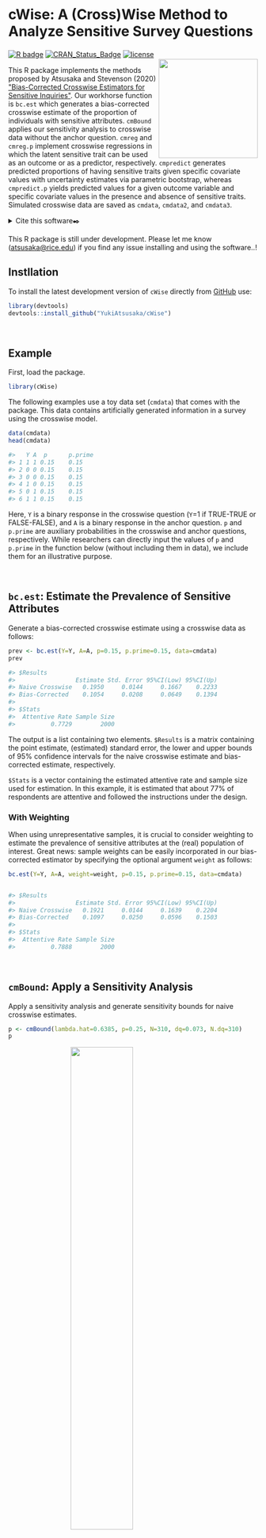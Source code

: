 # cWise: A (Cross)Wise Method to Analyze Sensitive Survey Questions 

<!-- badges: start -->

[![R
badge](https://img.shields.io/badge/Build%20with-🍚%20and%20R-blue)](https://github.com/YukiAtsusaka/cWise)
[![CRAN\_Status\_Badge](https://www.r-pkg.org/badges/version/cWise)](https://cran.r-project.org/package=cWise)
[![license](https://img.shields.io/badge/license-GPL--3-blue.svg)](https://www.gnu.org/licenses/gpl-3.0.en.html)　<img src='man/figures/lisafotios.jpg' align="right" height="200" />
<!-- [![Rdoc](https://www.rdocumentation.org/badges/version/overviewR)](https://www.rdocumentation.org/packages/overviewR) -->
<!-- [![metacran downloads](https://cranlogs.r-pkg.org/badges/overviewR)](https://cran.r-project.org/package=overviewR) -->
<!-- [![cran checks](https://cranchecks.info/badges/summary/overviewR)](https://cran.r-project.org/web/checks/check_results_overviewR.html) -->
<!-- [![](https://cranlogs.r-pkg.org/badges/version/overviewR)](https://www.r-pkg.org/badges/version/overviewR) -->
<!-- [![License: GPL v3](https://img.shields.io/badge/License-GPLv3-blue.svg)](https://www.gnu.org/licenses/gpl-3.0) -->
<!-- [![Last-changedate](https://img.shields.io/badge/last%20change-2020--07--13-green.svg)](/commits/master) -->
<!-- badges: end -->



This R package implements the methods proposed by Atsusaka and Stevenson (2020) ["Bias-Corrected Crosswise Estimators for Sensitive Inquiries"](https://github.com/YukiAtsusaka/working-paper/blob/master/WP_BiasCorrectedCM.pdf). Our workhorse function is `bc.est` which generates a bias-corrected crosswise estimate of the proportion of individuals with sensitive attributes. `cmBound` applies our sensitivity analysis to crosswise data without the anchor question. `cmreg` and `cmreg.p` implement crosswise regressions in which the latent sensitive trait can be used as an outcome or as a predictor, respectively. `cmpredict` generates predicted proportions of having sensitive traits given specific covariate values with uncertainty estimates via parametric bootstrap, whereas `cmpredict.p` yields predicted values for a given outcome variable and specific covariate values in the presence and absence of sensitive traits. Simulated crosswise data are saved as `cmdata`, `cmdata2`, and `cmdata3`.

<details>
<summary>Cite this software✒️</summary>

@Manual{,
    title = {cWise: A (Cross)Wise Method to Analyze Sensitive Survey Questions},
    author = {Yuki Atsusaka},
    year = {2020},
    note = {R package version 0.0.0},
    url = {https://CRAN.R-project.org/package=cWise},
  }
</details>

This R package is still under development. Please let me know ([atsusaka@rice.edu](atsusaka@rice.edu)) if you find any issue installing and using the software..!

## Instllation
To install the latest development version of `cWise` directly from
[GitHub](https://github.com/YukiAtsusaka/cWise) use:

``` r
library(devtools)
devtools::install_github("YukiAtsusaka/cWise")
```
<br>



## Example

First, load the package.

``` r
library(cWise)
```

The following examples use a toy data set (`cmdata`) that comes with
the package. This data contains artificially generated information in a survey using the crosswise model.

``` r
data(cmdata)
head(cmdata)

#>   Y A  p      p.prime
#> 1 1 1 0.15    0.15
#> 2 0 0 0.15    0.15
#> 3 0 0 0.15    0.15
#> 4 1 0 0.15    0.15
#> 5 0 1 0.15    0.15
#> 6 1 1 0.15    0.15
```

Here, `Y` is a binary response in the crosswise question (`Y`=1 if TRUE-TRUE or FALSE-FALSE), and `A` is a binary response in the anchor question. 
`p` and `p.prime` are auxiliary probabilities in the crosswise and anchor questions, respectively.
While researchers can directly input the values of `p` and `p.prime` in the function below (without including them in data), we include them for an illustrative purpose.

<br>

## `bc.est`: Estimate the Prevalence of Sensitive Attributes
Generate a bias-corrected crosswise estimate using a crosswise data as follows:

```r
prev <- bc.est(Y=Y, A=A, p=0.15, p.prime=0.15, data=cmdata)
prev

#> $Results
#>                 Estimate Std. Error 95%CI(Low) 95%CI(Up)
#> Naive Crosswise   0.1950     0.0144     0.1667    0.2233
#> Bias-Corrected    0.1054     0.0208     0.0649    0.1394
#> 
#> $Stats
#>  Attentive Rate Sample Size
#>          0.7729        2000
```

The output is a list containing two elements. `$Results` is a matrix containing the point estimate, (estimated) standard error, the lower and upper bounds of 95% confidence intervals for the naive crosswise estimate and bias-corrected estimate, respectively.

`$Stats` is a vector containing the estimated attentive rate and sample size used for estimation. In this example, it is estimated that about 77% of respondents are attentive and followed the instructions under the design.

### With Weighting
When using unrepresentative samples, it is crucial to consider weighting to estimate the prevalence of sensitive attributes at the (real) population of interest. Great news: sample weights can be easily incorporated in our bias-corrected estimator by specifying the optional argument `weight` as follows:

```r
bc.est(Y=Y, A=A, weight=weight, p=0.15, p.prime=0.15, data=cmdata)


#> $Results
#>                 Estimate Std. Error 95%CI(Low) 95%CI(Up)
#> Naive Crosswise   0.1921     0.0144     0.1639    0.2204
#> Bias-Corrected    0.1097     0.0250     0.0596    0.1503
#> 
#> $Stats
#>  Attentive Rate Sample Size
#>          0.7888        2000
```

<br>

##  `cmBound`: Apply a Sensitivity Analysis
Apply a sensitivity analysis and generate sensitivity bounds for naive crosswise estimates.

```r
p <- cmBound(lambda.hat=0.6385, p=0.25, N=310, dq=0.073, N.dq=310)
p
```

<img src="man/figures/bounds.png" width="50%" style="display: block; margin: auto;" />

Since the output is a ggplot object, one can easily add additional information by using "+". 
For example, to add a title with a specific font:

```r
p <- p + ggtitle("Sensitivity Analysis") + 
         theme(plot.title = element_text(size=20, face="bold"))       
p         
```

<img src="man/figures/bounds2.png" width="50%" style="display: block; margin: auto;" />

<br>

##  `cmreg`: Regression with the Latent Sensitive Trait as an Outcome

For an illustration, let's load and see `cmdata2` that contains the main and anchor response variables along with two covariates.

```r
data(cmdata2)
head(cmdata2)

#>   Y A female age   p  p.prime
#> 1 1 1      0  23 0.1 0.15
#> 2 1 1      1  31 0.1 0.15
#> 3 0 1      1  32 0.1 0.15
#> 4 1 0      1  19 0.1 0.15
#> 5 0 1      1  19 0.1 0.15
#> 6 0 1      1  25 0.1 0.15
```

To run a crosswise regression, one can specify the model by writing a formula: `Crosswise Response ~ var1 + ... + varN + Anchor Response` as follows:

```r
m <- cmreg(Y~female+age+A, p=0.1, p.prime=0.15, data=cmdata2)
m

#> $Call
#> Y ~ female + age + A
#> 
#> $Coefficients
#>             Estimate Std. Error z score Pr(>|z|)
#> (intercept)  -1.6509     0.4268 -3.868   0.000
#> female        0.2816     0.1427  1.974   0.048
#> age           0.0326     0.0133  2.450   0.014
#> 
#> $AuxiliaryCoef
#>             Estimate Std. Error z score Pr(>|z|)
#> (intercept)   0.1387     1.1347  0.122   0.903
#> female       -0.2044     0.4119 -0.496   0.620
#> age           0.0595     0.0394  1.511   0.131
```

`$Coefficients` shows main restuls. They suggest that female and older respondents are more likely to possess the sensitive trait of interest. `$AuxiliaryCoef` lists esimated coefficients for being attentive in the crosswise model.

<br>

##  `cmreg.p`: Regression with the Latent Sensitive Trait as a Predictor

For a demonstration, let's load `cmdata3` that contains an outcome variable of interest (`V`), two covariates (`female` and `age`), and crosswise and anchor responses (`Y` and `A`).

```r
data(cmdata3)
head(cmdata3)

#>             V Y female age A   p  p.prime
#> 1 -0.38350925 1      0  23 1 0.1 0.15
#> 2 -0.05965305 1      1  31 1 0.1 0.15
#> 3  0.72655660 0      1  32 1 0.1 0.15
#> 4  0.79845870 1      1  19 0 0.1 0.15
#> 5 -0.19410532 0      1  19 1 0.1 0.15
#> 6 -0.34926673 0      1  25 1 0.1 0.15
```

To run a regression with the sensitive trait as a predictor, one can specify the formula: `Outcome ~ Cov1 + ... + CovN + CrosswiseResponse + AnchorResponse` as follows:

```r
m2 <- cmreg.p(V~age+female+Y+A, p=0.1, p.prime=0.15, data=cmdata3)
m2

#> $Call
#> V ~ age + female + Y + A
#> 
#> $Coefficients
#>             Estimate Std. Error z score Pr(>|z|)
#> (intercept)   0.0235     0.1478   0.159   0.874
#> age           0.0096     0.0048   2.006   0.045
#> female        0.2473     0.0520   4.753   0.000
#> Y             0.9858     0.0756  13.035   0.000
#> 
#> $AuxiliaryCoef
#>             Estimate Std. Error z score Pr(>|z|)
#> (intercept)  -1.7338     0.4009  -4.324   0.000
#> age           0.0352     0.0126   2.794   0.005
#> female        0.2878     0.1356   2.123   0.034
#> 
#> $AuxiliaryCoef2
#>             Estimate Std. Error z score Pr(>|z|)
#> (intercept)   0.2481     1.0680   0.232   0.816
#> age           0.0548     0.0370   1.481   0.139
#> female       -0.1075     0.3779  -0.284   0.776
```

`$Coefficients` returns a list of coefficients that associte each covariate (including the sensitive trait of interest) and the outcome variable. Our primary quantities of interest are:
```r
#> Y             0.9858     0.0756  13.035   0.000
```

<br>

##  `cmpredict`: Predicted Probabilities with Uncertainty Quantifications

`cmpredict` offers an easy way to compute predicted probabilities (proportions) of having sensitive attributes. It does so with three arguments: `out` = output of `cmreg`, `typical` = a vector of typical values for control variables, and `zval` = a specific value that the main explanatory variable (first listed variable in `cmreg`) takes.


```r
pred.nonfem = cmpredict(out=m, typical=30, zval=0)
pred.female = cmpredict(out=m, typical=30, zval=1)

par(mmfrow=c(1,2))
hist(pred.nonfem, main="Among non-Female", xlab="Proportion w/ Sensitive Traits")
hist(pred.female, main="Among Female", xlab="Proportion w/ Sensitive Traits")
```

<img src="man/figures/pred.png" width="80%" style="display: block; margin: auto;" />

<br>

##  `cmpredict.p`: Predicted Values of the Outcome Variable

`cmpredict.p` provides an easy way to compute the predicted values of the outcome variable after applying `cmreg.p`. One can only specify a vector of typical values.

```r
pred <- cmpredict.p(out=m2, typical=c(1,30))

par(mfrow=c(1,2))
hist(pred[1,], main="No Sensitive Trait", xlab="Outcome Value", breaks=40)
hist(pred[2,], main="With Sensitive Trait", xlab="Outcome Value", breaks=40)
```

<img src="man/figures/pred3.png" width="80%" style="display: block; margin: auto;" />


